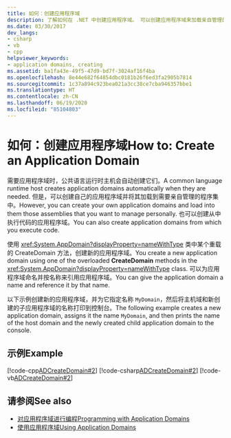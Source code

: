 ```yaml
---
title: 如何：创建应用程序域
description: 了解如何在 .NET 中创建应用程序域。 可以创建应用程序域来加载亲自管理的程序集，也可以创建应用程序域来执行代码。
ms.date: 03/30/2017
dev_langs:
- csharp
- vb
- cpp
helpviewer_keywords:
- application domains, creating
ms.assetid: ba1fa43e-49f5-47d9-bd7f-3024af16f4ba
ms.openlocfilehash: 8e44e682f64854dbc0181b26f6ed3fa2905b7814
ms.sourcegitcommit: 1c37a894c923bea021a3cc38ce7cba946357bbe1
ms.translationtype: HT
ms.contentlocale: zh-CN
ms.lasthandoff: 06/19/2020
ms.locfileid: "85104803"
---
```

# <a name="how-to-create-an-application-domain"></a><span data-ttu-id="d57bd-104">如何：创建应用程序域</span><span class="sxs-lookup"><span data-stu-id="d57bd-104">How to: Create an Application Domain</span></span>
<span data-ttu-id="d57bd-105">需要应用程序域时，公共语言运行时主机会自动创建它们。</span><span class="sxs-lookup"><span data-stu-id="d57bd-105">A common language runtime host creates application domains automatically when they are needed.</span></span> <span data-ttu-id="d57bd-106">但是，可以创建自己的应用程序域并将其加载到需要亲自管理的程序集中。</span><span class="sxs-lookup"><span data-stu-id="d57bd-106">However, you can create your own application domains and load into them those assemblies that you want to manage personally.</span></span> <span data-ttu-id="d57bd-107">也可以创建从中执行代码的应用程序域。</span><span class="sxs-lookup"><span data-stu-id="d57bd-107">You can also create application domains from which you execute code.</span></span>  
  
 <span data-ttu-id="d57bd-108">使用 <xref:System.AppDomain?displayProperty=nameWithType> 类中某个重载的 CreateDomain 方法，创建新的应用程序域。</span><span class="sxs-lookup"><span data-stu-id="d57bd-108">You create a new application domain using one of the overloaded **CreateDomain** methods in the <xref:System.AppDomain?displayProperty=nameWithType> class.</span></span> <span data-ttu-id="d57bd-109">可以为应用程序域命名并按名称来引用应用程序域。</span><span class="sxs-lookup"><span data-stu-id="d57bd-109">You can give the application domain a name and reference it by that name.</span></span>  
  
 <span data-ttu-id="d57bd-110">以下示例创建新的应用程序域，并为它指定名称 `MyDomain`，然后将主机域和新创建的子应用程序域的名称打印到控制台。</span><span class="sxs-lookup"><span data-stu-id="d57bd-110">The following example creates a new application domain, assigns it the name `MyDomain`, and then prints the name of the host domain and the newly created child application domain to the console.</span></span>  
  
## <a name="example"></a><span data-ttu-id="d57bd-111">示例</span><span class="sxs-lookup"><span data-stu-id="d57bd-111">Example</span></span>  
 [!code-cpp[ADCreateDomain#2](../../../samples/snippets/cpp/VS_Snippets_CLR/ADCreateDomain/CPP/source2.cpp#2)]
 [!code-csharp[ADCreateDomain#2](../../../samples/snippets/csharp/VS_Snippets_CLR/ADCreateDomain/CS/source2.cs#2)]
 [!code-vb[ADCreateDomain#2](../../../samples/snippets/visualbasic/VS_Snippets_CLR/ADCreateDomain/VB/source2.vb#2)]  
  
## <a name="see-also"></a><span data-ttu-id="d57bd-112">请参阅</span><span class="sxs-lookup"><span data-stu-id="d57bd-112">See also</span></span>

- [<span data-ttu-id="d57bd-113">对应用程序域进行编程</span><span class="sxs-lookup"><span data-stu-id="d57bd-113">Programming with Application Domains</span></span>](application-domains.md#programming-with-application-domains)
- [<span data-ttu-id="d57bd-114">使用应用程序域</span><span class="sxs-lookup"><span data-stu-id="d57bd-114">Using Application Domains</span></span>](use.md)
